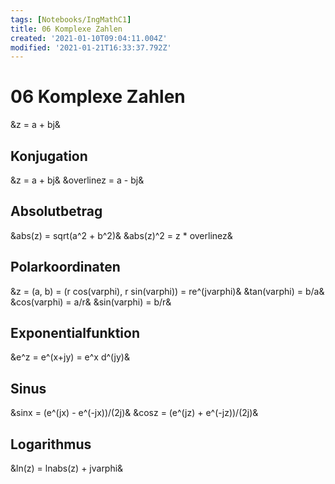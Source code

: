 ```yaml
---
tags: [Notebooks/IngMathC1]
title: 06 Komplexe Zahlen
created: '2021-01-10T09:04:11.004Z'
modified: '2021-01-21T16:33:37.792Z'
---
```


# 06 Komplexe Zahlen
&z = a + bj&
## Konjugation
&z = a + bj&
&overlinez = a - bj&
## Absolutbetrag
&abs(z) = sqrt(a^2 + b^2)&
&abs(z)^2 = z * overlinez&
## Polarkoordinaten
&z = (a, b) = (r cos(varphi), r sin(varphi)) = re^(jvarphi)&
&tan(varphi) = b/a&
&cos(varphi) = a/r&
&sin(varphi) = b/r&
## Exponentialfunktion
&e^z = e^(x+jy) = e^x d^(jy)&
## Sinus
&sinx = (e^(jx) - e^(-jx))/(2j)&
&cosz = (e^(jz) + e^(-jz))/(2j)&
## Logarithmus
&ln(z) = lnabs(z) + jvarphi&

